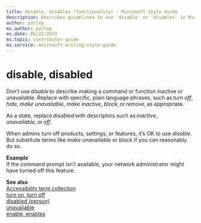 ```yaml
---
title: disable, disables (functionality) - Microsoft Style Guide
description: Describes guidelines to use 'disable' or 'disables' in Microsoft documents, including instances where this word is appropriate or allowed.
author: pallep
ms.author: pallep
ms.date: 05/22/2023
ms.topic: contributor-guide
ms.service: microsoft-writing-style-guide
---
```


# disable, disabled

Don’t use *disable* to describe making a command or function inactive or unavailable. Replace with specific, plain language phrases, such as *turn off*, *hide*, *make unavailable*, *make inactive*, *block*, or *remove*, as appropriate. 

As a state, replace *disabled* with descriptors such as *inactive*, *unavailable*, or *off*. 

When admins turn off products, settings, or features, it’s OK to use *disable*. But substitute terms like *make unavailable* or *block* if you can reasonably do so. 

**Example**   
If the command prompt isn’t available, your network administrator might have turned off this feature.  

**See also**  
[Accessibility term collection](~/a-z-word-list-term-collections/term-collections/accessibility-terms.md)     
[turn on, turn off](~/a-z-word-list-term-collections/t/turn-on-turn-off.md)      
[disabled (person)](~/a-z-word-list-term-collections/d/disabled-(person).md)   
[unavailable](~/a-z-word-list-term-collections/u/unavailable.md)    
[enable, enables](~/a-z-word-list-term-collections/e/enable-enables.md)   


